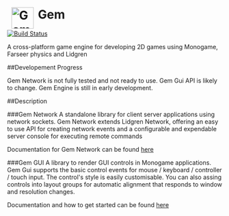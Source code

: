 <img src="https://raw.githubusercontent.com/gmich/Gem/master/Gem.Engine/Content/gem.png" width="52" height="50" alt="Gem logo" title="Gem" hspace="10" align="left">    Gem  
===================================

[![Build Status](https://travis-ci.org/gmich/Gem.svg)](https://travis-ci.org/gmich/Gem)


 
A cross-platform game engine for developing 2D games using Monogame, Farseer physics and Lidgren

##Developement Progress

Gem Network is not fully tested and not ready to use. 
Gem Gui API is likely to change.
Gem Engine is still in early development.

##Description

###Gem Network
A standalone library for client server applications using network sockets. Gem Network extends Lidgren Network, offering an easy to use API for creating network events and a configurable and expendable server console for executing remote commands

Documentation for Gem Network can be found [here](https://github.com/gmich/Gem/wiki/Gem.Network)

###Gem GUI
A library to render GUI controls in Monogame applications. Gem Gui supports the basic control events for mouse / keyboard / controller / touch input. The control's style is easily customisable. You can also assing controls into layout groups for automatic alignment that responds to window and resolution changes.

Documentation and how to get started can be found [here](https://github.com/gmich/Gem/wiki/Gem-Gui)
